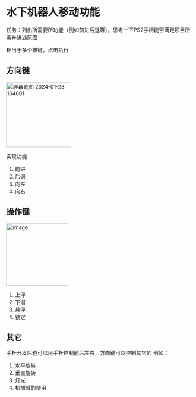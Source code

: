 # 水下机器人移动功能
任务：列出所需要所功能（例如前进后退等），思考一下PS2手柄能否满足项目所需并讲述原因  

相当于多个按键，点击执行  
## 方向键  

<img width="175" alt="屏幕截图 2024-01-23 164601" src="https://github.com/xin1/under-water-robot/assets/81465751/ca78b485-2e15-4a18-8345-1580b40a1e39">  

实现功能  
1. 前进
2. 后退
3. 向左
4. 向右

## 操作键  

<img width="167" alt="image" src="https://github.com/xin1/under-water-robot/assets/81465751/31a0791e-802d-43b8-be71-fd3abb9860e0">  

1. 上浮
2. 下潜
3. 悬浮
4. 锁定
## 其它
手杆开发后也可以用手杆控制前后左右，方向键可以控制其它的
例如：  
1. 水平旋转
2. 垂直旋转
3. 灯光
4. 机械臂的使用
